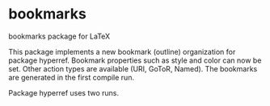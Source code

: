 # bookmarks

bookmarks package for LaTeX


This package implements a new bookmark (outline) organization for
package hyperref. Bookmark properties such
as style and color can now be set. Other action types
are available (URI, GoToR, Named). The bookmarks are
generated in the first compile run.

Package hyperref uses two runs.
